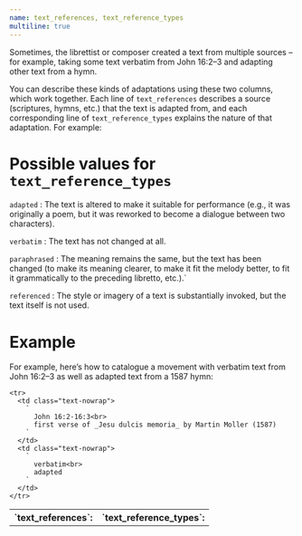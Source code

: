 ```yaml
---
name: text_references, text_reference_types
multiline: true
---
```

Sometimes, the librettist or composer created a text from multiple sources – for example, taking some text verbatim from John 16:2–3 and adapting other text from a hymn.

You can describe these kinds of adaptations using these two columns, which work together. Each line of `text_references` describes a source (scriptures, hymns, etc.) that the text is adapted from, and each corresponding line of `text_reference_types` explains the nature of that adaptation. For example:

# Possible values for `text_reference_types`

`adapted`
: The text is altered to make it suitable for performance (e.g., it was originally a poem, but it was reworked to become a dialogue between two characters).

`verbatim`
: The text has not changed at all.

`paraphrased`
: The meaning remains the same, but the text has been changed (to make its meaning clearer, to make it fit the melody better, to fit it grammatically to the preceding libretto, etc.).`

`referenced`
: The style or imagery of a text is substantially invoked, but the text itself is not used.

# Example

For example, here’s how to catalogue a movement with verbatim text from John 16:2–3 as well as adapted text from a 1587 hymn:

<div class="side-scroll">
  <table class="table table-simple">
    <tr>
      <th>`text_references`:</th>
      <th>`text_reference_types`:</th>
    </tr>

    <tr>
      <td class="text-nowrap">
        `
          John 16:2-16:3<br>
          first verse of _Jesu dulcis memoria_ by Martin Moller (1587)
        `
      </td>
      <td class="text-nowrap">
        `
          verbatim<br>
          adapted
        `
      </td>
    </tr>
  </table>
</div>
